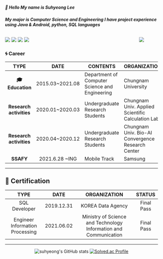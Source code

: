 ##### :wave: Hello My name is Suhyeong Lee #####
##### My major is **Computer Science and Engineering** I have project experience using Java & Android, python, SQL languages #####

![](https://img.shields.io/badge/Java-007396?style=flat-square&logo=Java&logoColor=white) ![](https://img.shields.io/badge/Android-3DDC84?style=flat-square&logo=Android&logoColor=white)  ![](https://img.shields.io/badge/Python-3776AB?style=flat-square&logo=Python&logoColor=white) ![](https://img.shields.io/badge/MySQL-4479A1?style=flat-square&logo=MySQL&logoColor=white)    &nbsp;&nbsp;&nbsp;&nbsp;&nbsp;&nbsp;&nbsp;&nbsp;&nbsp;&nbsp;&nbsp;&nbsp;&nbsp;&nbsp;&nbsp;&nbsp;&nbsp;&nbsp;&nbsp;&nbsp;&nbsp;&nbsp;&nbsp;&nbsp;&nbsp;&nbsp;&nbsp;&nbsp;&nbsp;&nbsp;&nbsp;&nbsp;&nbsp;&nbsp;&nbsp;&nbsp;&nbsp;&nbsp;&nbsp;&nbsp;&nbsp;&nbsp;&nbsp;&nbsp;&nbsp;&nbsp;&nbsp;&nbsp;&nbsp;&nbsp;&nbsp;&nbsp;&nbsp;&nbsp;&nbsp;&nbsp;&nbsp;&nbsp;&nbsp;&nbsp;&nbsp;&nbsp;&nbsp;&nbsp;&nbsp;&nbsp;&nbsp;&nbsp;&nbsp;&nbsp;&nbsp;&nbsp;![](https://hits.seeyoufarm.com/api/count/incr/badge.svg?url=https%3A%2F%2Fgithub.com%2Feel0511&count_bg=%232482A0&title_bg=%23555555&icon=&icon_color=%23E7E7E7&edge_flat=false)
---
### :cyclone: Career

<div align=center>

| TYPE | DATE | CONTENTS | ORGANIZATION |
| :------: | :------: | ------ | ------ |
|       **:mortar_board:Education**      |   2015.03~2021.08  |   Department of Computer    Science and Engineering   |  Chungnam University                                 |
|  **Research activities** |   2020.01~2020.03  |   Undergraduate Research Students                                   |  Chungnam Univ.   Applied Scientific Calculation Lab |
|  **Research activities** |   2020.04~2020.12  |   Undergraduate Research Students                                   |  Chungnam Univ.   Bio-AI Convergence Research Center |
|         **SSAFY**        |     2021.6.28 ~ING   |   Mobile Track  |  Samsung |
</div>

---
## :purple_heart: Certification ##
<div align=center>
    
| TYPE | DATE | ORGANIZATION | STATUS |
| :------: | :------: | :------: | :----: |
| SQL Developer | 2019.12.31 | KOREA Data Agency | Final Pass |
| Engineer Information Processing | 2021.06.02 | Ministry of Science and Technology Information and Communication | Final Pass |

---
![suhyeong's GitHub stats](https://github-readme-stats.vercel.app/api?username=eel0511&show_icons=true)
[![Solved.ac Profile](http://mazassumnida.wtf/api/v2/generate_badge?boj=eel0511)](https://solved.ac/eel0511/)
